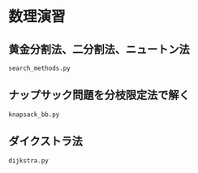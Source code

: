 
# 数理演習
## 黄金分割法、二分割法、ニュートン法
`search_methods.py`

## ナップサック問題を分枝限定法で解く
`knapsack_bb.py`

## ダイクストラ法
`dijkstra.py`
